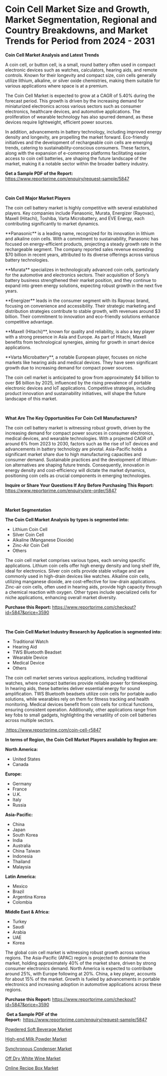 <p><h1>Coin Cell Market Size and Growth, Market Segmentation, Regional and Country Breakdowns, and Market Trends for Period from 2024 -  2031</h1></p><p><strong>Coin Cell Market Analysis and Latest Trends</strong></p>
<p><p>A coin cell, or button cell, is a small, round battery often used in compact electronic devices such as watches, calculators, hearing aids, and remote controls. Known for their longevity and compact size, coin cells generally utilize lithium, alkaline, or silver oxide chemistries, making them suitable for various applications where space is at a premium. </p><p>The Coin Cell Market is expected to grow at a CAGR of 5.40% during the forecast period. This growth is driven by the increasing demand for miniaturized electronics across various sectors such as consumer electronics, healthcare devices, and automotive applications. The proliferation of wearable technology has also spurred demand, as these devices require lightweight, efficient power sources. </p><p>In addition, advancements in battery technology, including improved energy density and longevity, are propelling the market forward. Eco-friendly initiatives and the development of rechargeable coin cells are emerging trends, catering to sustainability-conscious consumers. These factors, along with the expansion of e-commerce platforms facilitating easier access to coin cell batteries, are shaping the future landscape of the market, making it a notable sector within the broader battery industry.</p></p>
<p><strong>Get a Sample PDF of the Report:&nbsp;</strong> <a href="https://www.reportprime.com/enquiry/request-sample/5847?utm_campaign=13&utm_medium=2&utm_source=Github&utm_content=ia&utm_term=10102024&utm_id=coin-cell">https://www.reportprime.com/enquiry/request-sample/5847</a></p>
<p>&nbsp;</p>
<p><strong>Coin Cell Major Market Players</strong></p>
<p><p>The coin cell battery market is highly competitive with several established players. Key companies include Panasonic, Murata, Energizer (Rayovac), Maxell (Hitachi), Toshiba, Varta Microbattery, and EVE Energy, each contributing significantly to market dynamics.</p><p>**Panasonic** is a leading name, recognized for its innovation in lithium and alkaline coin cells. With a commitment to sustainability, Panasonic has focused on energy-efficient products, projecting a steady growth rate in the rechargeable segment. The company reported sales revenue exceeding $70 billion in recent years, attributed to its diverse offerings across various battery technologies.</p><p>**Murata** specializes in technologically advanced coin cells, particularly for the automotive and electronics sectors. Their acquisition of Sony’s battery business strengthened their market position, and they continue to expand into green energy solutions, expecting robust growth in the next five years.</p><p>**Energizer** leads in the consumer segment with its Rayovac brand, focusing on convenience and accessibility. Their strategic marketing and distribution strategies contribute to stable growth, with revenues around $3 billion. Their commitment to innovation and eco-friendly solutions enhance competitive advantage.</p><p>**Maxell (Hitachi)**, known for quality and reliability, is also a key player with a strong presence in Asia and Europe. As part of Hitachi, Maxell benefits from technological synergies, aiming for growth in smart device applications.</p><p>**Varta Microbattery**, a notable European player, focuses on niche markets like hearing aids and medical devices. They have seen significant growth due to increasing demand for compact power sources.</p><p>The coin cell market is anticipated to grow from approximately $4 billion to over $6 billion by 2025, influenced by the rising prevalence of portable electronic devices and IoT applications. Competitive strategies, including product innovation and sustainability initiatives, will shape the future landscape of this market.</p></p>
<p>&nbsp;</p>
<p><strong>What Are The Key Opportunities For Coin Cell Manufacturers?</strong></p>
<p><p>The coin cell battery market is witnessing robust growth, driven by the increasing demand for compact power sources in consumer electronics, medical devices, and wearable technologies. With a projected CAGR of around 6% from 2023 to 2030, factors such as the rise of IoT devices and advancements in battery technology are pivotal. Asia-Pacific holds a significant market share due to high manufacturing capacities and consumer demand. Sustainable practices and the development of lithium-ion alternatives are shaping future trends. Consequently, innovation in energy density and cost-efficiency will dictate the market dynamics, positioning coin cells as crucial components in emerging technologies.</p></p>
<p><strong>Inquire or Share Your Questions If Any Before Purchasing This Report:</strong> <a href="https://www.reportprime.com/enquiry/pre-order/5847?utm_campaign=13&utm_medium=2&utm_source=Github&utm_content=ia&utm_term=10102024&utm_id=coin-cell">https://www.reportprime.com/enquiry/pre-order/5847</a></p>
<p>&nbsp;</p>
<p><strong>Market Segmentation</strong></p>
<p><strong>The Coin Cell Market Analysis by types is segmented into:</strong></p>
<p><ul><li>Lithium Coin Cell</li><li>Silver Coin Cell</li><li>Alkaline (Manganese Dioxide)</li><li>Zinc-Air Coin Cell</li><li>Others</li></ul></p>
<p><p>The coin cell market comprises various types, each serving specific applications. Lithium coin cells offer high energy density and long shelf life, ideal for electronics. Silver coin cells provide stable voltage and are commonly used in high-drain devices like watches. Alkaline coin cells, utilizing manganese dioxide, are cost-effective for low-drain applications. Zinc-air coin cells, often used in hearing aids, provide high capacity through a chemical reaction with oxygen. Other types include specialized cells for niche applications, enhancing overall market diversity.</p></p>
<p><strong>Purchase this Report:&nbsp;</strong><a href="https://www.reportprime.com/checkout?id=5847&price=3590&utm_campaign=13&utm_medium=2&utm_source=Github&utm_content=ia&utm_term=10102024&utm_id=coin-cell">https://www.reportprime.com/checkout?id=5847&price=3590</a></p>
<p>&nbsp;</p>
<p><strong>The Coin Cell Market Industry Research by Application is segmented into:</strong></p>
<p><ul><li>Traditional Watch</li><li>Hearing Aid</li><li>TWS Bluetooth Beadset</li><li>Wearable Device</li><li>Medical Device</li><li>Others</li></ul></p>
<p><p>The coin cell market serves various applications, including traditional watches, where compact batteries provide reliable power for timekeeping. In hearing aids, these batteries deliver essential energy for sound amplification. TWS Bluetooth beadsets utilize coin cells for portable audio solutions, while wearables rely on them for fitness tracking and health monitoring. Medical devices benefit from coin cells for critical functions, ensuring consistent operation. Additionally, other applications range from key fobs to small gadgets, highlighting the versatility of coin cell batteries across multiple sectors.</p></p>
<p><a href="https://www.reportprime.com/coin-cell-r5847?utm_campaign=13&utm_medium=2&utm_source=Github&utm_content=ia&utm_term=10102024&utm_id=coin-cell">&nbsp;https://www.reportprime.com/coin-cell-r5847</a></p>
<p><strong>In terms of Region, the Coin Cell Market Players available by Region are:</strong></p>
<p>
    <p> <strong> North America: </strong>
        <ul>
            <li>United States</li>
            <li>Canada</li>
        </ul>
        </p> 
    <p> <strong> Europe: </strong>
        <ul>
            <li>Germany</li>
            <li>France</li>
            <li>U.K.</li>
            <li>Italy</li>
            <li>Russia</li>
        </ul>
        </p> 
    <p> <strong> Asia-Pacific: </strong>
        <ul>
            <li>China</li>
            <li>Japan</li>
            <li>South Korea</li>
            <li>India</li>
            <li>Australia</li>
            <li>China Taiwan</li>
            <li>Indonesia</li>
            <li>Thailand</li>
            <li>Malaysia</li>
        </ul>
        </p> 
    <p> <strong> Latin America: </strong>
        <ul>
            <li>Mexico</li>
            <li>Brazil</li>
            <li>Argentina Korea</li>
            <li>Colombia</li>
        </ul>
        </p> 
    <p> <strong> Middle East & Africa: </strong>
        <ul>
            <li>Turkey</li>
            <li>Saudi</li>
            <li>Arabia</li>
            <li>UAE</li>
            <li>Korea</li>
        </ul>
    </p>
    </p>
<p><p>The global coin cell market is witnessing robust growth across various regions. The Asia-Pacific (APAC) region is projected to dominate the market, holding approximately 40% of the market share, driven by strong consumer electronics demand. North America is expected to contribute around 25%, with Europe following at 20%. China, a key player, accounts for about 15% of the market. Growth is fueled by advancements in portable electronics and increasing adoption in automotive applications across these regions.</p></p>
<p><strong>Purchase this Report: </strong><a href="https://www.reportprime.com/checkout?id=5847&price=3590&utm_campaign=13&utm_medium=2&utm_source=Github&utm_content=ia&utm_term=10102024&utm_id=coin-cell">https://www.reportprime.com/checkout?id=5847&price=3590</a></p>
<p>&nbsp;<strong>Get a Sample PDF of the Report:&nbsp;&nbsp;</strong><a href="https://www.reportprime.com/enquiry/request-sample/5847?utm_campaign=13&utm_medium=2&utm_source=Github&utm_content=ia&utm_term=10102024&utm_id=coin-cell">https://www.reportprime.com/enquiry/request-sample/5847</a></p>
<p><strong></strong></p>
<p><p><a href="https://issuu.com/reportprime-2/docs/powdered-soft-beverage-market-size-_802a088b5f09e1?utm_campaign=13&utm_medium=2&utm_source=Github&utm_content=ia&utm_term=10102024&utm_id=coin-cell">Powdered Soft Beverage Market</a></p><p><a href="https://issuu.com/reportprime-2/docs/high-end-milk-powder-market-size-20_7b1d6c63845251?utm_campaign=13&utm_medium=2&utm_source=Github&utm_content=ia&utm_term=10102024&utm_id=coin-cell">High-end Milk Powder Market</a></p><p><a href="https://github.com/MarciaRunte/Market-Research-Report-List-1/blob/main/synchronous-condenser-market.md?utm_campaign=13&utm_medium=2&utm_source=Github&utm_content=ia&utm_term=10102024&utm_id=coin-cell">Synchronous Condenser Market</a></p><p><a href="https://www.linkedin.com/pulse/global-off-dry-white-wine-market-focus-application-end-use-dlkic?utm_campaign=13&utm_medium=2&utm_source=Github&utm_content=ia&utm_term=10102024&utm_id=coin-cell">Off Dry White Wine Market</a></p><p><a href="https://www.linkedin.com/pulse/global-online-recipe-box-market-focus-product-type-ready-to-eat-vdgac?utm_campaign=13&utm_medium=2&utm_source=Github&utm_content=ia&utm_term=10102024&utm_id=coin-cell">Online Recipe Box Market</a></p></p>